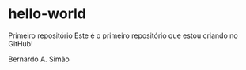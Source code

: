 # hello-world
Primeiro repositório
Este é o primeiro repositório que estou criando no GitHub!

Bernardo A. Simão
